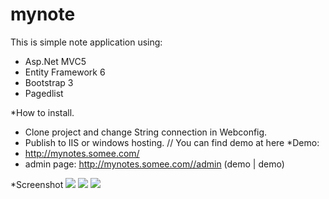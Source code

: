 # mynote
This is simple note application using:
- Asp.Net MVC5
- Entity Framework 6
- Bootstrap 3
- Pagedlist

*How to install.
- Clone project and change String connection in Webconfig.
- Publish to  IIS or windows hosting.
// You can find demo at here
*Demo:
- http://mynotes.somee.com/
- admin page: http://mynotes.somee.com//admin (demo | demo)

*Screenshot
<img src="https://i.imgur.com/xE8rRQz.png"/>
<img src="https://i.imgur.com/8DZ2uph.png"/>
<img src="https://i.imgur.com/wYvHfyh.png"/>
